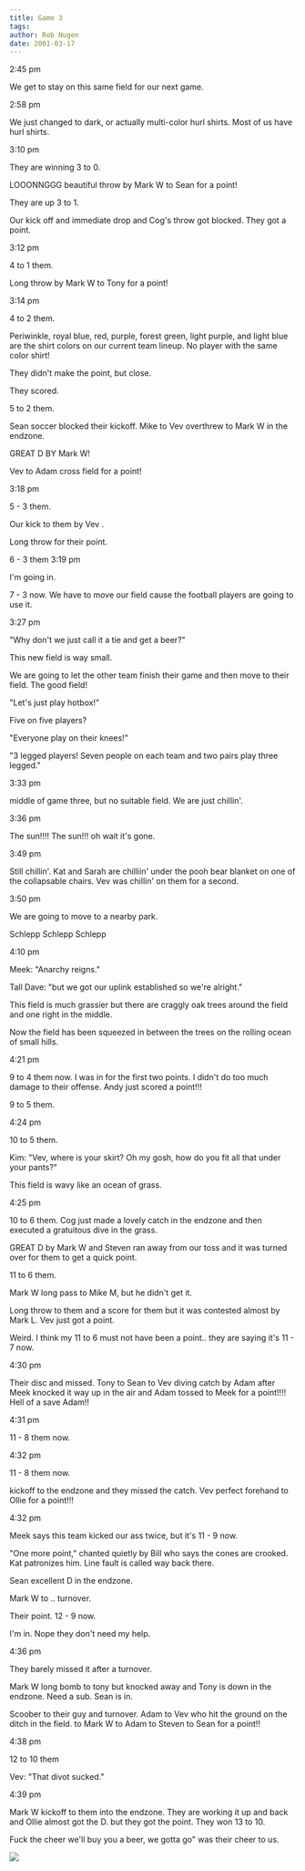 ```yaml
---
title: Game 3
tags: 
author: Rob Nugen
date: 2001-03-17
---
```


<p class=date>2:45 pm</p>

<p>We get to stay on this same field for our next game.</p>

<p class=date>2:58 pm</p>

<p>We just changed to dark, or actually multi-color hurl shirts.  Most of us
have hurl shirts.</p>

<p class=date>3:10 pm</p>

<p>They are winning 3 to 0.</p>

<p>LOOONNGGG beautiful throw by Mark W to Sean for a point!</p>

<p>They are up 3 to 1.</p>

<p>Our kick off and immediate drop and Cog's throw got blocked.  They got a
point.</p>

<p class=date>3:12 pm</p>

<p>4 to 1 them.</p>

<p>Long throw by Mark W to Tony for a point!</p>

<p class=date>3:14 pm</p>

<p>4 to 2 them.</p>

<p>Periwinkle, royal blue, red, purple, forest green, light purple, and
light blue are the shirt colors on our current team lineup.  No player with
the same color shirt!</p>

<p>They didn't make the point, but close.</p>

<p>They scored.</p>

<p>5 to 2 them.</p>

<p>Sean soccer blocked their kickoff.  Mike to Vev overthrew to Mark W in
the endzone.</p>

<p>GREAT D BY Mark W!</p>

<p>Vev to Adam cross field for a point!</p>

<p class=date>3:18 pm</p>

<p>5 - 3 them.</p>

<p>Our kick to them by  Vev .</p>

<p>Long throw for their point.</p>

<p>6 - 3 them 3:19 pm</p>

<p>I'm going in.

<p>7 - 3 now.  We have to move our field cause the football players are
going to use it.</p>

<p class=date>3:27 pm</p>

<p>"Why don't we just call it a tie and get a beer?"</p>

<p>This new field is way small.</p>

<p>We are going to let the other team finish their game and then move to
their field.  The good field!</p>

<p>"Let's just play hotbox!"</p>

<p>Five on five players?</p>

<p>"Everyone play on their knees!"</p>

<p>"3 legged players!  Seven people on each team and two pairs play three
legged."</p>

<p class=date>3:33 pm</p>

<p>middle of game three, but no suitable field.  We are just chillin'.</p>

<p class=date>3:36 pm</p>

<p>The sun!!!!   The sun!!!  oh wait it's gone.</p>

<p class=date>3:49 pm</p>

<p>Still chillin'.  Kat and Sarah are chilliin' under the pooh bear blanket
on one of the collapsable chairs.  Vev was chillin' on them for a
second.</p>

<p class=date>3:50 pm</p>

<p>We are going to move to a nearby park.</p>

<p>Schlepp Schlepp Schlepp</p>

<p class=date>4:10 pm<p>

<p>Meek:  "Anarchy reigns."</p>

<p>Tall Dave: "but we got our uplink established so we're alright."</p>

<p>This field is much grassier but there are craggly oak trees around the
field and one right in the middle.</p>

<p>Now the field has been squeezed in between the trees on the rolling ocean
of small hills.</p>

<p class=date>4:21 pm</p>

<p>9 to 4 them now.  I was in for the first two points.  I didn't do too
much damage to their offense.   Andy just scored a point!!!</p>

<p>9 to 5 them.</p>

<p class=date>4:24 pm</p>

<p>10 to 5 them.</p>

<p>Kim:  "Vev, where is your skirt?  Oh my gosh, how do you fit all that
under your pants?"</p>

<p>This field is wavy like an ocean of grass.</p>

<p class=date>4:25 pm</p>

<p>10 to 6 them.  Cog just made a lovely catch in the endzone and then
executed a gratuitous dive in the grass.</p>

<p>GREAT D by Mark W and Steven ran away from our toss and it was turned
over for them to get a quick point.</p>

<p>11 to 6 them.</p>

<p>Mark W long pass to Mike M, but he didn't get it.</p>

<p>Long throw to them and a score for them but it was contested almost by
Mark L.  Vev just got a point.</p>

<p>Weird.  I think my 11 to 6 must not have been a point.. they are saying
it's 11 - 7 now.</p>

<p class=date>4:30 pm</p>

<p>Their disc and missed.  Tony to Sean to Vev diving catch by Adam after
Meek knocked it way up in the air and Adam tossed to Meek for a point!!!!
Hell of a save Adam!!</p>

<p class=date>4:31 pm</p>

<p>11 - 8 them now.</p>

4:32 pm

<p>11 - 8 them now.</p>

<p>kickoff to the endzone and they missed the catch.  Vev perfect forehand
to Ollie for a point!!!</p>

<p class=date>4:32 pm</p>

<p>Meek says this team kicked our ass twice, but it's 11 - 9 now.</p>

<p>"One more point," chanted quietly by Bill who says the cones are crooked.
Kat patronizes him.  Line fault is called way back there.</p>

<p>Sean excellent D in the endzone.</p>

<p>Mark W to ..  turnover.</p>

<p>Their point.  12 - 9 now.</p>

<p>I'm in.  Nope they don't need my help.</p>

<p class=date>4:36 pm</p>

<p>They barely missed it after a turnover.</p>

<p>Mark W long bomb to tony but knocked away and Tony is down in the
endzone.   Need a sub.  Sean is in.</p>

<p>Scoober to their guy and turnover.  Adam to Vev who hit the ground on the
ditch in the field.  to Mark W to Adam to Steven to Sean for a point!!</p>

<p class=date>4:38 pm</p>

<p>12 to 10 them</p>

<p>Vev: "That divot sucked."</p>

<p class=date>4:39 pm</p>

<p>Mark W kickoff to them into the endzone.  They are working it up and back
and Ollie almost got the D.  but they got the point.  They won 13 to 10.</p>

<p>Fuck the cheer we'll buy you a beer, we gotta go"  was their cheer to
us.</p>

<p><img src="/images/rob/wL-ROB.gif">

